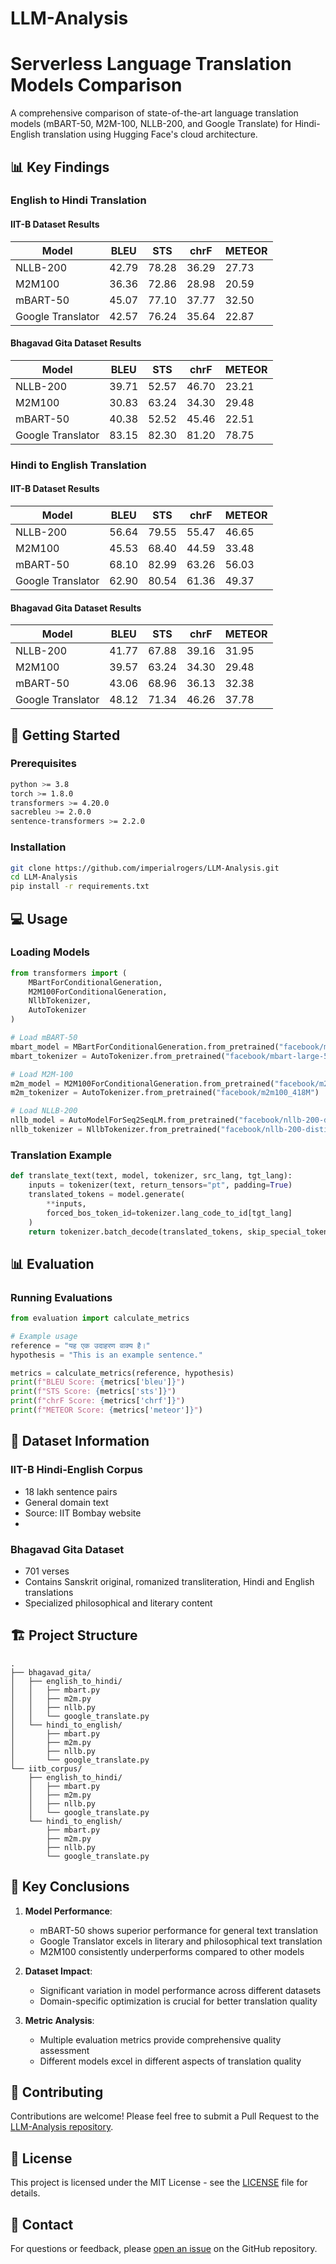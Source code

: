 # LLM-Analysis

# Serverless Language Translation Models Comparison

A comprehensive comparison of state-of-the-art language translation models (mBART-50, M2M-100, NLLB-200, and Google Translate) for Hindi-English translation using Hugging Face's cloud architecture.

## 📊 Key Findings

### English to Hindi Translation

#### IIT-B Dataset Results
| Model | BLEU | STS | chrF | METEOR |
|-------|------|-----|------|---------|
| NLLB-200 | 42.79 | 78.28 | 36.29 | 27.73 |
| M2M100 | 36.36 | 72.86 | 28.98 | 20.59 |
| mBART-50 | 45.07 | 77.10 | 37.77 | 32.50 |
| Google Translator | 42.57 | 76.24 | 35.64 | 22.87 |

#### Bhagavad Gita Dataset Results
| Model | BLEU | STS | chrF | METEOR |
|-------|------|-----|------|---------|
| NLLB-200 | 39.71 | 52.57 | 46.70 | 23.21 |
| M2M100 | 30.83 | 63.24 | 34.30 | 29.48 |
| mBART-50 | 40.38 | 52.52 | 45.46 | 22.51 |
| Google Translator | 83.15 | 82.30 | 81.20 | 78.75 |

### Hindi to English Translation

#### IIT-B Dataset Results
| Model | BLEU | STS | chrF | METEOR |
|-------|------|-----|------|---------|
| NLLB-200 | 56.64 | 79.55 | 55.47 | 46.65 |
| M2M100 | 45.53 | 68.40 | 44.59 | 33.48 |
| mBART-50 | 68.10 | 82.99 | 63.26 | 56.03 |
| Google Translator | 62.90 | 80.54 | 61.36 | 49.37 |

#### Bhagavad Gita Dataset Results
| Model | BLEU | STS | chrF | METEOR |
|-------|------|-----|------|---------|
| NLLB-200 | 41.77 | 67.88 | 39.16 | 31.95 |
| M2M100 | 39.57 | 63.24 | 34.30 | 29.48 |
| mBART-50 | 43.06 | 68.96 | 36.13 | 32.38 |
| Google Translator | 48.12 | 71.34 | 46.26 | 37.78 |

## 🚀 Getting Started

### Prerequisites
```bash
python >= 3.8
torch >= 1.8.0
transformers >= 4.20.0
sacrebleu >= 2.0.0
sentence-transformers >= 2.2.0
```

### Installation
```bash
git clone https://github.com/imperialrogers/LLM-Analysis.git
cd LLM-Analysis
pip install -r requirements.txt
```

## 💻 Usage

### Loading Models
```python
from transformers import (
    MBartForConditionalGeneration, 
    M2M100ForConditionalGeneration,
    NllbTokenizer,
    AutoTokenizer
)

# Load mBART-50
mbart_model = MBartForConditionalGeneration.from_pretrained("facebook/mbart-large-50")
mbart_tokenizer = AutoTokenizer.from_pretrained("facebook/mbart-large-50")

# Load M2M-100
m2m_model = M2M100ForConditionalGeneration.from_pretrained("facebook/m2m100_418M")
m2m_tokenizer = AutoTokenizer.from_pretrained("facebook/m2m100_418M")

# Load NLLB-200
nllb_model = AutoModelForSeq2SeqLM.from_pretrained("facebook/nllb-200-distilled-600M")
nllb_tokenizer = NllbTokenizer.from_pretrained("facebook/nllb-200-distilled-600M")
```

### Translation Example
```python
def translate_text(text, model, tokenizer, src_lang, tgt_lang):
    inputs = tokenizer(text, return_tensors="pt", padding=True)
    translated_tokens = model.generate(
        **inputs,
        forced_bos_token_id=tokenizer.lang_code_to_id[tgt_lang]
    )
    return tokenizer.batch_decode(translated_tokens, skip_special_tokens=True)[0]
```

## 📊 Evaluation

### Running Evaluations
```python
from evaluation import calculate_metrics

# Example usage
reference = "यह एक उदाहरण वाक्य है।"
hypothesis = "This is an example sentence."

metrics = calculate_metrics(reference, hypothesis)
print(f"BLEU Score: {metrics['bleu']}")
print(f"STS Score: {metrics['sts']}")
print(f"chrF Score: {metrics['chrf']}")
print(f"METEOR Score: {metrics['meteor']}")
```

## 📁 Dataset Information

### IIT-B Hindi-English Corpus
- 18 lakh sentence pairs
- General domain text
- Source: IIT Bombay website
- 
### Bhagavad Gita Dataset
- 701 verses
- Contains Sanskrit original, romanized transliteration, Hindi and English translations
- Specialized philosophical and literary content

## 🏗️ Project Structure
```
.
├── bhagavad_gita/
│   ├── english_to_hindi/
│   │   ├── mbart.py
│   │   ├── m2m.py
│   │   ├── nllb.py
│   │   └── google_translate.py
│   └── hindi_to_english/
│       ├── mbart.py
│       ├── m2m.py
│       ├── nllb.py
│       └── google_translate.py
└── iitb_corpus/
    ├── english_to_hindi/
    │   ├── mbart.py
    │   ├── m2m.py
    │   ├── nllb.py
    │   └── google_translate.py
    └── hindi_to_english/
        ├── mbart.py
        ├── m2m.py
        ├── nllb.py
        └── google_translate.py
```

## 📝 Key Conclusions

1. **Model Performance**:
   - mBART-50 shows superior performance for general text translation
   - Google Translator excels in literary and philosophical text translation
   - M2M100 consistently underperforms compared to other models

2. **Dataset Impact**:
   - Significant variation in model performance across different datasets
   - Domain-specific optimization is crucial for better translation quality

3. **Metric Analysis**:
   - Multiple evaluation metrics provide comprehensive quality assessment
   - Different models excel in different aspects of translation quality

## 👥 Contributing
Contributions are welcome! Please feel free to submit a Pull Request to the [LLM-Analysis repository](https://github.com/imperialrogers/LLM-Analysis).

## 📄 License
This project is licensed under the MIT License - see the [LICENSE](https://github.com/imperialrogers/LLM-Analysis/blob/main/LICENSE) file for details.

## 📧 Contact
For questions or feedback, please [open an issue](https://github.com/imperialrogers/LLM-Analysis/issues) on the GitHub repository.
